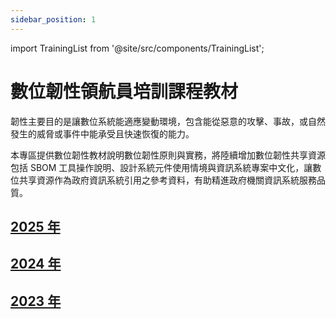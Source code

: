 ```yaml
---
sidebar_position: 1
---
```


import TrainingList from '@site/src/components/TrainingList';

# 數位韌性領航員培訓課程教材

韌性主要目的是讓數位系統能適應變動環境，包含能從惡意的攻擊、事故，或自然發生的威脅或事件中能承受且快速恢復的能力。

本專區提供數位韌性教材說明數位韌性原則與實務，將陸續增加數位韌性共享資源包括 SBOM 工具操作說明、設計系統元件使用情境與資訊系統專案中文化，讓數位共享資源作為政府資訊系統引用之參考資料，有助精進政府機關資訊系統服務品質。

## [2025 年](https://github.com/nics-tw/resilience-material/releases/tag/2025)

<TrainingList year={2025} />

## [2024 年](https://github.com/nics-tw/resilience-material/releases/tag/2024)

<TrainingList year={2024} />

## [2023 年](https://github.com/nics-tw/resilience-material/releases/tag/2023)

<TrainingList year={2023} />
